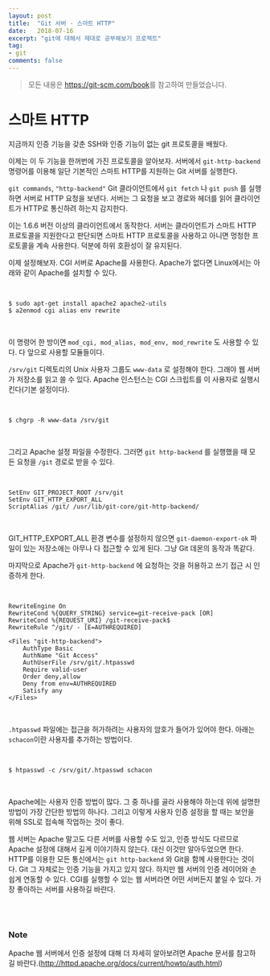 ```yaml
---
layout: post
title:  "Git 서버 - 스마트 HTTP"
date:   2018-07-16
excerpt: "git에 대해서 제대로 공부해보기 프로젝트"
tag:
- git
comments: false
---
```


> 모든 내용은 <https://git-scm.com/book>를 참고하여 만들었습니다.

# **스마트 HTTP**

지금까지 인증 기능을 갖춘 SSH와 인증 기능이 없는 git 프로토콜을 배웠다. 

이제는 이 두 기능을 한꺼번에 가진 프로토콜을 알아보자. 서버에서 `git-http-backend` 명령어를 이용해 일단 기본적인 스마트 HTTP를 지원하는 Git 서버를 실행한다.

`git commands`, `"http-backend"` Git 클라이언트에서 `git fetch` 나 `git push` 를 실행하면 서버로 HTTP 요청을 보낸다. 서버는 그 요청을 보고 경로와 헤더를 읽어 클라이언트가 HTTP로 통신하려 하는지 감지한다.

이는 1.6.6 버전 이상의 클라이언트에서 동작한다. 서버는 클라이언트가 스마트 HTTP 프로토콜을 지원한다고 판단되면 스마트 HTTP 프로토콜을 사용하고 아니면 멍청한 프로토콜을 계속 사용한다. 덕분에 하위 호환성이 잘 유지된다.

이제 설정해보자. CGI 서버로 Apache를 사용한다. Apache가 없다면 Linux에서는 아래와 같이 Apache를 설치할 수 있다.

<br>

```
$ sudo apt-get install apache2 apache2-utils
$ a2enmod cgi alias env rewrite
```

<br>

이 명령어 한 방이면 `mod_cgi, mod_alias, mod_env, mod_rewrite` 도 사용할 수 있다. 다 앞으로 사용할 모듈들이다.

`/srv/git` 디렉토리의 Unix 사용자 그룹도 `www-data` 로 설정해야 한다. 그래야 웹 서버가 저장소를 읽고 쓸 수 있다. Apache 인스턴스는 CGI 스크립트를 이 사용자로 실행시킨다(기본 설정이다).

<br>

```
$ chgrp -R www-data /srv/git
```

<br>

그리고 Apache 설정 파일을 수정한다. 그러면 `git http-backend` 를 실행했을 때 모든 요청을 `/git` 경로로 받을 수 있다.

<br>

```
SetEnv GIT_PROJECT_ROOT /srv/git
SetEnv GIT_HTTP_EXPORT_ALL
ScriptAlias /git/ /usr/lib/git-core/git-http-backend/
```

<br>

GIT_HTTP_EXPORT_ALL 환경 변수를 설정하지 않으면 `git-daemon-export-ok` 파일이 있는 저장소에는 아무나 다 접근할 수 있게 된다. 그냥 Git 데몬의 동작과 똑같다.

마지막으로 Apache가 `git-http-backend` 에 요청하는 것을 허용하고 쓰기 접근 시 인증하게 한다.

<br>

```
RewriteEngine On
RewriteCond %{QUERY_STRING} service=git-receive-pack [OR]
RewriteCond %{REQUEST_URI} /git-receive-pack$
RewriteRule ^/git/ - [E=AUTHREQUIRED]

<Files "git-http-backend">
    AuthType Basic
    AuthName "Git Access"
    AuthUserFile /srv/git/.htpasswd
    Require valid-user
    Order deny,allow
    Deny from env=AUTHREQUIRED
    Satisfy any
</Files>
```

<br>

`.htpasswd` 파일에는 접근을 허가하려는 사용자의 암호가 들어가 있어야 한다. 아래는 `schacon`이란 사용자를 추가하는 방법이다.

<br>

```
$ htpasswd -c /srv/git/.htpasswd schacon
```

<br>

Apache에는 사용자 인증 방법이 많다. 그 중 하나를 골라 사용해야 하는데 위에 설명한 방법이 가장 간단한 방법의 하나다. 그리고 이렇게 사용자 인증 설정을 할 때는 보안을 위해 SSL로 접속해 작업하는 것이 좋다.

웹 서버는 Apache 말고도 다른 서버를 사용할 수도 있고, 인증 방식도 다르므로 Apache 설정에 대해서 길게 이야기하지 않는다. 대신 이것만 알아두었으면 한다. HTTP를 이용한 모든 통신에서는 `git http-backend` 와 Git을 함께 사용한다는 것이다. Git 그 자체로는 인증 기능을 가지고 있지 않다. 하지만 웹 서버의 인증 레이어와 손쉽게 연동할 수 있다. CGI를 실행할 수 있는 웹 서버라면 어떤 서버든지 붙일 수 있다. 가장 좋아하는 서버를 사용하길 바란다.

<br>
<br>

### Note

Apache 웹 서버에서 인증 설정에 대해 더 자세히 알아보려면 Apache 문서를 참고하길 바란다.(http://httpd.apache.org/docs/current/howto/auth.html)
